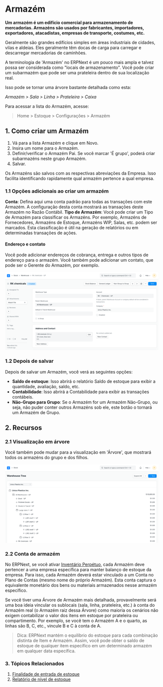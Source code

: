 # Armazém



**Um armazém é um edifício comercial para armazenamento de mercadorias. Armazéns são usados
por fabricantes, importadores, exportadores, atacadistas, empresas de transporte,
costumes, etc.**


Geralmente são grandes edifícios simples em áreas industriais de
cidades, vilas e aldeias. Eles geralmente têm docas de carga para carregar e descarregar
mercadorias de caminhões.


A terminologia de 'Armazém' no ERPNext é um pouco mais ampla e talvez possa ser considerada como "locais de armazenamento". Você pode criar um subarmazém que pode ser uma prateleira dentro de sua localização real.


Isso pode se tornar uma árvore bastante detalhada como esta:


*Armazém > Sala > Linha > Prateleira > Caixa*


Para acessar a lista do Armazém, acesse:
> Home > Estoque > Configurações > Armazém


## 1. Como criar um Armazém


1. Vá para a lista Armazém e clique em Novo.
2. Insira um nome para o Armazém.
3. Definir/verificar o Armazém Pai. Se você marcar 'É grupo', poderá criar subarmazéns neste grupo Armazém.
4. Salvar.


Os Armazéns são salvos com as respectivas abreviações da Empresa. Isso facilita
identificando rapidamente qual armazém pertence a qual empresa.


### 1.1 Opções adicionais ao criar um armazém


**Conta**: Defina aqui uma conta padrão para todas as transações com este Armazém. A configuração desta conta mostrará as transações deste Armazém no Razão Contábil.
**Tipo de Armazém**: Você pode criar um Tipo de Armazém para classificar os Armazéns. Por exemplo, Armazéns de Fornecedores, Armazéns de Estoque, Armazéns WIP, Salas, etc. podem ser marcados. Esta classificação é útil na geração de relatórios ou em determinadas transações de ações.


#### Endereço e contato


Você pode adicionar endereços de cobrança, entrega e outros tipos de endereço para o armazém. Você também pode adicionar um contato, que pode ser o Gerente do Armazém, por exemplo.


![Warehouse](/files/warehouse.png)


### 1.2 Depois de salvar


Depois de salvar um Armazém, você verá as seguintes opções:


* **Saldo de estoque**: Isso abrirá o relatório Saldo de estoque para exibir a quantidade, avaliação, saldo, etc.
* **Contabilidade**: Isso abrirá a Contabilidade para exibir as transações contábeis.
* **Não-Grupo para Grupo**: Se o Armazém for um Armazém Não-Grupo, ou seja, não puder conter outros Armazéns sob ele, este botão o tornará um Armazém de Grupo.


## 2. Recursos


### 2.1 Visualização em árvore


Você também pode mudar para a visualização em 'Árvore', que mostrará todos os armazéns do grupo e dos filhos.


![Warehouse](/files/warehouse-tree.png)


### 2.2 Conta de armazém


No ERPNext, se você ativar [Inventário Perpétuo](/docs/pt/stock/perpetual-inventory), cada Armazém deve pertencer a uma empresa específica para manter
balanço de estoque da empresa. Para isso, cada Armazém deverá estar vinculado a um
Conta no Plano de Contas (mesmo nome do próprio Armazém). Esta conta captura o equivalente monetário dos bens ou materiais armazenados nesse armazém específico.


Se você tiver uma Árvore de Armazém mais detalhada, provavelmente será uma boa ideia vincular os sublocais (sala, linha, prateleira, etc.) à conta do Armazém real (o Armazém raiz dessa Árvore) como maioria
os cenários não exigem contabilizar o valor dos itens em estoque por prateleira ou compartimento. Por exemplo, se você tem o Armazém A e o quarto, as linhas são B, C, etc., vincule B e C à conta de A.


> Dica: ERPNext mantém o equilíbrio do estoque para cada combinação distinta
de Item e Armazém. Assim, você pode obter o saldo de estoque de qualquer item específico em um determinado armazém em qualquer data específica.


### 3. Tópicos Relacionados


1. [Finalidade de entrada de estoque](/docs/pt/stock/articles/stock-entry-purpose)
2. [Relatório de nível de estoque](/docs/pt/stock/stock-level-report)



